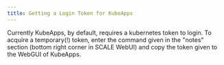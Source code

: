 ```yaml
---
title: Getting a Login Token for KubeApps
---
```


Currently KubeApps, by default, requires a kubernetes token to login. To acquire a temporary(!) token, enter the command given in the "notes" section (bottom right corner in SCALE WebUI) and copy the token given to the WebGUI of KubeApps.

